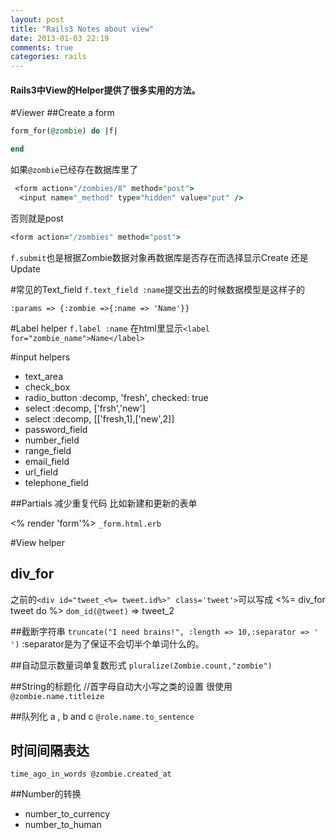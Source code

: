 ```yaml
---
layout: post
title: "Rails3 Notes about view"
date: 2013-01-03 22:19
comments: true
categories: rails
---
```


#### Rails3中View的Helper提供了很多实用的方法。

<!-- more -->
#Viewer
##Create a form
``` ruby
form_for(@zombie) do |f|

end
```

如果`@zombie`已经存在数据库里了

``` ruby
￼<form action="/zombies/8" method="post">
  <input name="_method" type="hidden" value="put" />
```
否则就是post

``` ruby
<form action="/zombies" method="post">
```

`f.submit`也是根据Zombie数据对象再数据库是否存在而选择显示Create 还是Update

#常见的Text_field
`f.text_field :name`提交出去的时候数据模型是这样子的

`:params => {:zombie =>{:name => 'Name'}}`

#Label helper
`f.label :name` 在html里显示`<label for="zombie_name">Name</label>`

#input helpers
* text_area
* check_box
* radio_button :decomp, 'fresh', checked: true
* select :decomp, ['frsh','new']
* select :decomp, [['fresh,1],['new',2]]
* password_field
* number_field
* range_field
* email_field
* url_field
* telephone_field

##Partials 减少重复代码 比如新建和更新的表单

<% render 'form'%> `_form.html.erb`

#View helper
## div_for
之前的`<div id="tweet_<%= tweet.id%>" class='tweet'>`可以写成
<%= div_for tweet do %>
`dom_id(@tweet)` => tweet_2

##截断字符串
`truncate("I need brains!", :length => 10,:separator => ' ')`
:separator是为了保证不会切半个单词什么的。

##自动显示数量词单复数形式
`pluralize(Zombie.count,"zombie")`

##String的标题化 //首字母自动大小写之类的设置 很使用
`@zombie.name.titleize`	

##队列化 a , b and c
`@role.name.to_sentence`

## 时间间隔表达
`time_ago_in_words @zombie.created_at`

##Number的转换
* number_to_currency
* number_to_human 

